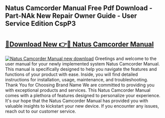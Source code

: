 ## Natus Camcorder Manual Free Pdf Download - Part-NAk New Repair Owner Guide - User Service Edition CspP3

# <h2><a href="http://bc14552.oget.top/?id=Natus+Camcorder+Manual">🔗Download New 👉🔴 Natus Camcorder Manual</a></h2>

[![Natus Camcorder Manual new download](https://i.imgur.com/5g1atiW.png)](http://bc14552.oget.top/?id=Natus+Camcorder+Manual)
Greetings and welcome to the user manual for your newly implemented system Natus Camcorder Manual. This manual is specifically designed to help you navigate the features and functions of your product with ease. Inside, you will find detailed instructions for installation, usage, maintenance, and troubleshooting. Thank You for Choosing Brand Name We are committed to providing you with exceptional products and services. This Natus Camcorder Manual comes with a plethora of features designed to personalize your experience. It's our hope that the Natus Camcorder Manual has provided you with valuable insights to kickstart your new device. If you encounter any issues, reach out to our customer service.
